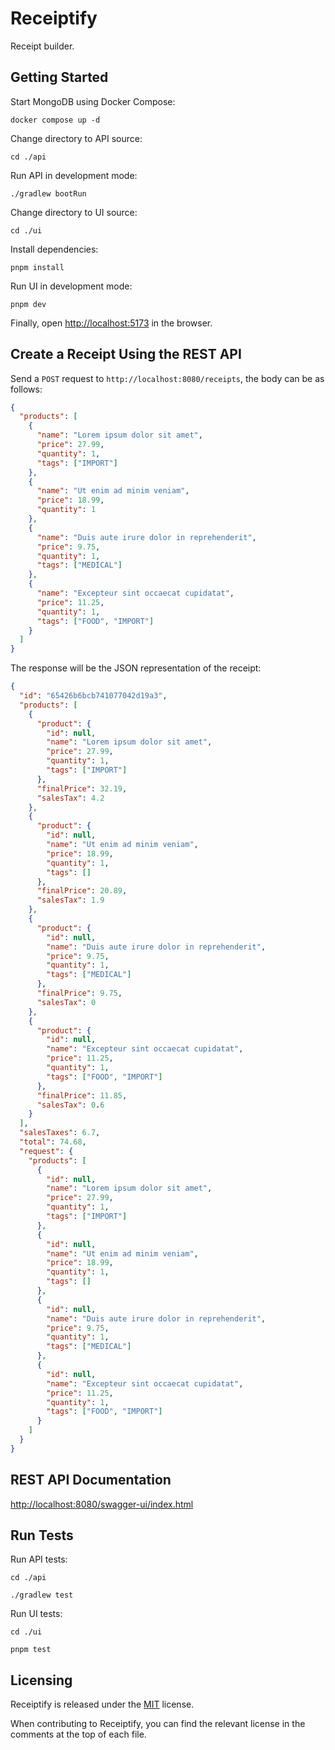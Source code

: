 # Receiptify

Receipt builder.

## Getting Started

Start MongoDB using Docker Compose:

```shell
docker compose up -d
```

Change directory to API source:

```shell
cd ./api
```

Run API in development mode:

```shell
./gradlew bootRun
```

Change directory to UI source:

```shell
cd ./ui
```

Install dependencies:

```shell
pnpm install
```

Run UI in development mode:

```shell
pnpm dev
```

Finally, open <http://localhost:5173> in the browser.

## Create a Receipt Using the REST API

Send a `POST` request to `http://localhost:8080/receipts`, the body can be as follows:

```json
{
  "products": [
    {
      "name": "Lorem ipsum dolor sit amet",
      "price": 27.99,
      "quantity": 1,
      "tags": ["IMPORT"]
    },
    {
      "name": "Ut enim ad minim veniam",
      "price": 18.99,
      "quantity": 1
    },
    {
      "name": "Duis aute irure dolor in reprehenderit",
      "price": 9.75,
      "quantity": 1,
      "tags": ["MEDICAL"]
    },
    {
      "name": "Excepteur sint occaecat cupidatat",
      "price": 11.25,
      "quantity": 1,
      "tags": ["FOOD", "IMPORT"]
    }
  ]
}
```

The response will be the JSON representation of the receipt:

```json
{
  "id": "65426b6bcb741077042d19a3",
  "products": [
    {
      "product": {
        "id": null,
        "name": "Lorem ipsum dolor sit amet",
        "price": 27.99,
        "quantity": 1,
        "tags": ["IMPORT"]
      },
      "finalPrice": 32.19,
      "salesTax": 4.2
    },
    {
      "product": {
        "id": null,
        "name": "Ut enim ad minim veniam",
        "price": 18.99,
        "quantity": 1,
        "tags": []
      },
      "finalPrice": 20.89,
      "salesTax": 1.9
    },
    {
      "product": {
        "id": null,
        "name": "Duis aute irure dolor in reprehenderit",
        "price": 9.75,
        "quantity": 1,
        "tags": ["MEDICAL"]
      },
      "finalPrice": 9.75,
      "salesTax": 0
    },
    {
      "product": {
        "id": null,
        "name": "Excepteur sint occaecat cupidatat",
        "price": 11.25,
        "quantity": 1,
        "tags": ["FOOD", "IMPORT"]
      },
      "finalPrice": 11.85,
      "salesTax": 0.6
    }
  ],
  "salesTaxes": 6.7,
  "total": 74.68,
  "request": {
    "products": [
      {
        "id": null,
        "name": "Lorem ipsum dolor sit amet",
        "price": 27.99,
        "quantity": 1,
        "tags": ["IMPORT"]
      },
      {
        "id": null,
        "name": "Ut enim ad minim veniam",
        "price": 18.99,
        "quantity": 1,
        "tags": []
      },
      {
        "id": null,
        "name": "Duis aute irure dolor in reprehenderit",
        "price": 9.75,
        "quantity": 1,
        "tags": ["MEDICAL"]
      },
      {
        "id": null,
        "name": "Excepteur sint occaecat cupidatat",
        "price": 11.25,
        "quantity": 1,
        "tags": ["FOOD", "IMPORT"]
      }
    ]
  }
}
```

## REST API Documentation

<http://localhost:8080/swagger-ui/index.html>

## Run Tests

Run API tests:

```shell
cd ./api
```

```shell
./gradlew test
```

Run UI tests:

```shell
cd ./ui
```

```shell
pnpm test
```

## Licensing

Receiptify is released under the [MIT](LICENSE) license.

When contributing to Receiptify, you can find the relevant license in the comments at the top of each file.
